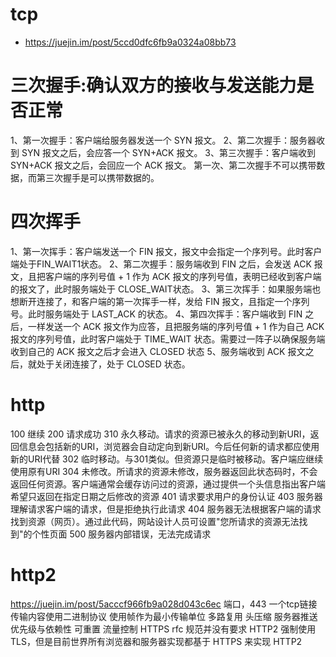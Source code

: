 
# tcp
- https://juejin.im/post/5ccd0dfc6fb9a0324a08bb73

#  三次握手:确认双方的接收与发送能力是否正常

1、第一次握手：客户端给服务器发送一个 SYN 报文。
2、第二次握手：服务器收到 SYN 报文之后，会应答一个 SYN+ACK 报文。
3、第三次握手：客户端收到 SYN+ACK 报文之后，会回应一个 ACK 报文。
第一次、第二次握手不可以携带数据，而第三次握手是可以携带数据的。

# 四次挥手

1、第一次挥手：客户端发送一个 FIN 报文，报文中会指定一个序列号。此时客户端处于FIN_WAIT1状态。
2、第二次握手：服务端收到 FIN 之后，会发送 ACK 报文，且把客户端的序列号值 + 1 作为 ACK 报文的序列号值，表明已经收到客户端的报文了，此时服务端处于 CLOSE_WAIT状态。
3、第三次挥手：如果服务端也想断开连接了，和客户端的第一次挥手一样，发给 FIN 报文，且指定一个序列号。此时服务端处于 LAST_ACK 的状态。
4、第四次挥手：客户端收到 FIN 之后，一样发送一个 ACK 报文作为应答，且把服务端的序列号值 + 1 作为自己 ACK 报文的序列号值，此时客户端处于 TIME_WAIT 状态。需要过一阵子以确保服务端收到自己的 ACK 报文之后才会进入 CLOSED 状态
5、服务端收到 ACK 报文之后，就处于关闭连接了，处于 CLOSED 状态。

# http
100 继续
200 请求成功
310 永久移动。请求的资源已被永久的移动到新URI，返回信息会包括新的URI，浏览器会自动定向到新URI。今后任何新的请求都应使用新的URI代替
302 临时移动。与301类似。但资源只是临时被移动。客户端应继续使用原有URI
304 未修改。所请求的资源未修改，服务器返回此状态码时，不会返回任何资源。客户端通常会缓存访问过的资源，通过提供一个头信息指出客户端希望只返回在指定日期之后修改的资源
401 请求要求用户的身份认证
403 服务器理解请求客户端的请求，但是拒绝执行此请求
404 服务器无法根据客户端的请求找到资源（网页）。通过此代码，网站设计人员可设置"您所请求的资源无法找到"的个性页面
500 服务器内部错误，无法完成请求

# http2
https://juejin.im/post/5acccf966fb9a028d043c6ec
端口，443 
一个tcp链接
传输内容使用二进制协议
使用帧作为最小传输单位
多路复用
头压缩
服务器推送
优先级与依赖性
可重置
流量控制
HTTPS rfc 规范并没有要求 HTTP2 强制使用 TLS，但是目前世界所有浏览器和服务器实现都基于 HTTPS 来实现 HTTP2